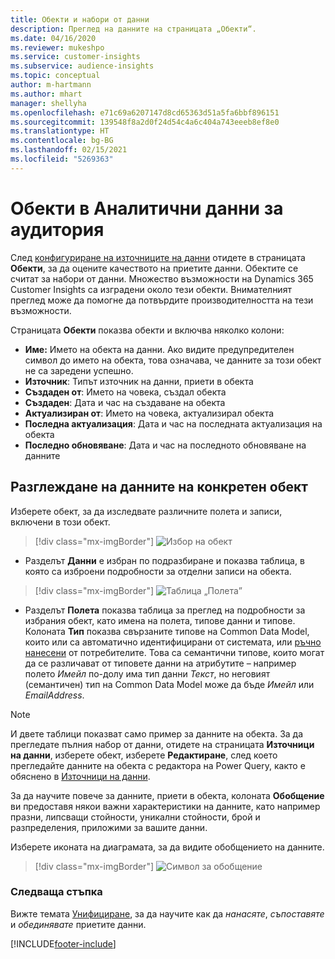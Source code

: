 ```yaml
---
title: Обекти и набори от данни
description: Преглед на данните на страницата „Обекти“.
ms.date: 04/16/2020
ms.reviewer: mukeshpo
ms.service: customer-insights
ms.subservice: audience-insights
ms.topic: conceptual
author: m-hartmann
ms.author: mhart
manager: shellyha
ms.openlocfilehash: e71c69a6207147d8cd65363d51a5fa6bbf896151
ms.sourcegitcommit: 139548f8a2d0f24d54c4a6c404a743eeeb8ef8e0
ms.translationtype: HT
ms.contentlocale: bg-BG
ms.lasthandoff: 02/15/2021
ms.locfileid: "5269363"
---
```

# <a name="entities-in-audience-insights"></a>Обекти в Аналитични данни за аудитория

След [конфигуриране на източниците на данни](data-sources.md) отидете в страницата **Обекти**, за да оцените качеството на приетите данни. Обектите се считат за набори от данни. Множество възможности на Dynamics 365 Customer Insights са изградени около тези обекти. Внимателният преглед може да помогне да потвърдите производителността на тези възможности.

Страницата **Обекти** показва обекти и включва няколко колони:

- **Име:** Името на обекта на данни. Ако видите предупредителен символ до името на обекта, това означава, че данните за този обект не са заредени успешно.
- **Източник**: Типът източник на данни, приети в обекта
- **Създаден от**: Името на човека, създал обекта
- **Създаден**: Дата и час на създаване на обекта
- **Актуализиран от**: Името на човека, актуализирал обекта
- **Последна актуализация**: Дата и час на последната актуализация на обекта
- **Последно обновяване**: Дата и час на последното обновяване на данните

## <a name="exploring-a-specific-entitys-data"></a>Разглеждане на данните на конкретен обект

Изберете обект, за да изследвате различните полета и записи, включени в този обект.

> [!div class="mx-imgBorder"]
> ![Избор на обект](media/data-manager-entities-data.png "Избор на обект")

- Разделът **Данни** е избран по подразбиране и показва таблица, в която са изброени подробности за отделни записи на обекта.

> [!div class="mx-imgBorder"]
> ![Таблица „Полета”](media/data-manager-entities-fields.PNG "Таблица „Полета”")

- Разделът **Полета** показва таблица за преглед на подробности за избрания обект, като имена на полета, типове данни и типове. Колоната **Тип** показва свързаните типове на Common Data Model, които или са автоматично идентифицирани от системата, или [ръчно нанесени](map-entities.md) от потребителите. Това са семантични типове, които могат да се различават от типовете данни на атрибутите – например полето *Имейл* по-долу има тип данни *Текст*, но неговият (семантичен) тип на Common Data Model може да бъде *Имейл* или *EmailAddress*.

> [!NOTE]
> И двете таблици показват само пример за данните на обекта. За да прегледате пълния набор от данни, отидете на страницата **Източници на данни**, изберете обект, изберете **Редактиране**, след което прегледайте данните на обекта с редактора на Power Query, както е обяснено в [Източници на данни](data-sources.md).

За да научите повече за данните, приети в обекта, колоната **Обобщение** ви предоставя някои важни характеристики на данните, като например празни, липсващи стойности, уникални стойности, брой и разпределения, приложими за вашите данни.

Изберете иконата на диаграмата, за да видите обобщението на данните.

> [!div class="mx-imgBorder"]
> ![Символ за обобщение](media/data-manager-entities-summary.png "Таблица за обобщение на данни")

### <a name="next-step"></a>Следваща стъпка

Вижте темата [Унифициране](data-unification.md), за да научите как да *нанасяте*, *съпоставяте* и *обединявате* приетите данни.


[!INCLUDE[footer-include](../includes/footer-banner.md)]